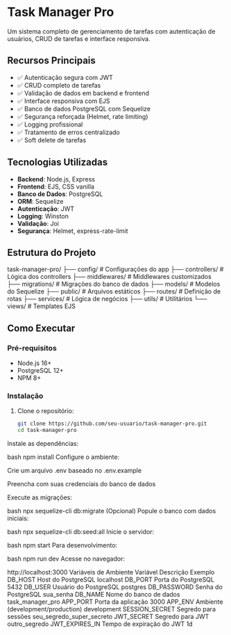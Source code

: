 # Task Manager Pro
Um sistema completo de gerenciamento de tarefas com autenticação de usuários, CRUD de tarefas e interface responsiva.

##  Recursos Principais

- ✅ Autenticação segura com JWT
- ✅ CRUD completo de tarefas
- ✅ Validação de dados em backend e frontend
- ✅ Interface responsiva com EJS
- ✅ Banco de dados PostgreSQL com Sequelize
- ✅ Segurança reforçada (Helmet, rate limiting)
- ✅ Logging profissional
- ✅ Tratamento de erros centralizado
- ✅ Soft delete de tarefas

##  Tecnologias Utilizadas

- **Backend**: Node.js, Express
- **Frontend**: EJS, CSS vanilla
- **Banco de Dados**: PostgreSQL
- **ORM**: Sequelize
- **Autenticação**: JWT
- **Logging**: Winston
- **Validação**: Joi
- **Segurança**: Helmet, express-rate-limit

##  Estrutura do Projeto
task-manager-pro/
├── config/ # Configurações do app
├── controllers/ # Lógica dos controllers
├── middlewares/ # Middlewares customizados
├── migrations/ # Migrações do banco de dados
├── models/ # Modelos do Sequelize
├── public/ # Arquivos estáticos
├── routes/ # Definição de rotas
├── services/ # Lógica de negócios
├── utils/ # Utilitários
└── views/ # Templates EJS


##  Como Executar

### Pré-requisitos

- Node.js 16+
- PostgreSQL 12+
- NPM 8+

### Instalação

1. Clone o repositório:
   ```bash
   git clone https://github.com/seu-usuario/task-manager-pro.git
   cd task-manager-pro
Instale as dependências:

bash
npm install
Configure o ambiente:

Crie um arquivo .env baseado no .env.example

Preencha com suas credenciais do banco de dados

Execute as migrações:

bash
npx sequelize-cli db:migrate
(Opcional) Popule o banco com dados iniciais:

bash
npx sequelize-cli db:seed:all
Inicie o servidor:

bash
npm start
Para desenvolvimento:

bash
npm run dev
Acesse no navegador:

http://localhost:3000
 Variáveis de Ambiente
Variável	Descrição	Exemplo
DB_HOST	Host do PostgreSQL	localhost
DB_PORT	Porta do PostgreSQL	5432
DB_USER	Usuário do PostgreSQL	postgres
DB_PASSWORD	Senha do PostgreSQL	sua_senha
DB_NAME	Nome do banco de dados	task_manager_pro
APP_PORT	Porta da aplicação	3000
APP_ENV	Ambiente (development/production)	development
SESSION_SECRET	Segredo para sessões	seu_segredo_super_secreto
JWT_SECRET	Segredo para JWT	outro_segredo
JWT_EXPIRES_IN	Tempo de expiração do JWT	1d